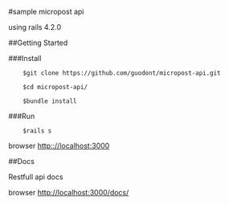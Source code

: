 #sample micropost api


using rails 4.2.0


##Getting Started

###Install

```
    $git clone https://github.com/guodont/micropost-api.git

    $cd micropost-api/

    $bundle install

```

###Run

```
    $rails s
```
browser [http:://localhost:3000](http:://localhost:3000)

##Docs

Restfull api docs

browser [http://localhost:3000/docs/](http://localhost:3000/docs/)

